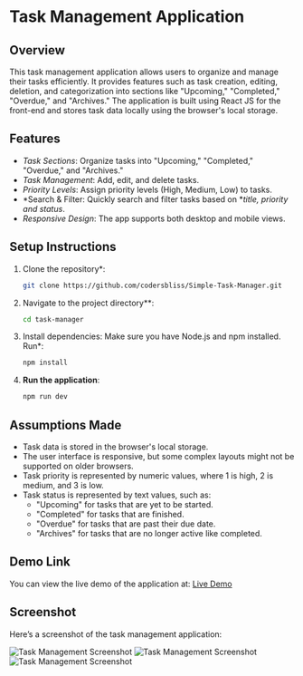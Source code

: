 # Task Management Application

## Overview

This task management application allows users to organize and manage their tasks efficiently. It provides features such as task creation, editing, deletion, and categorization into sections like "Upcoming," "Completed," "Overdue," and "Archives." The application is built using React JS for the front-end and stores task data locally using the browser's local storage.

## Features

- *Task Sections*: Organize tasks into "Upcoming," "Completed," "Overdue," and "Archives."
- *Task Management*: Add, edit, and delete tasks.
- *Priority Levels*: Assign priority levels (High, Medium, Low) to tasks.
- *Search & Filter: Quickly search and filter tasks based on **title, priority and status*.
- *Responsive Design*: The app supports both desktop and mobile views.

## Setup Instructions

1. Clone the repository*:
   ```bash
   git clone https://github.com/codersbliss/Simple-Task-Manager.git
2. Navigate to the project directory**:
   ```bash
   cd task-manager
3. Install dependencies: Make sure you have Node.js and npm installed. Run*:
   ```bash
   npm install
4. **Run the application**:
   ```bash
   npm run dev
## Assumptions Made

- Task data is stored in the browser's local storage.
- The user interface is responsive, but some complex layouts might not be supported on older browsers.
- Task priority is represented by numeric values, where 1 is high, 2 is medium, and 3 is low.
- Task status is represented by text values, such as:
  - "Upcoming" for tasks that are yet to be started.
  - "Completed" for tasks that are finished.
  - "Overdue" for tasks that are past their due date.
  - "Archives" for tasks that are no longer active like completed.

## Demo Link

You can view the live demo of the application at: [Live Demo](https://taskkmanagerappp.netlify.app)

## Screenshot

Here’s a screenshot of the task management application:

![Task Management Screenshot](https://i.postimg.cc/T1WBRb0S/Screenshot-2024-11-14-170808.png)
![Task Management Screenshot](https://i.postimg.cc/QNTXNKFh/Screenshot-2024-11-14-170909.png)
![Task Management Screenshot](https://i.postimg.cc/FH9mxPDH/Screenshot-2024-11-14-170942.png)
